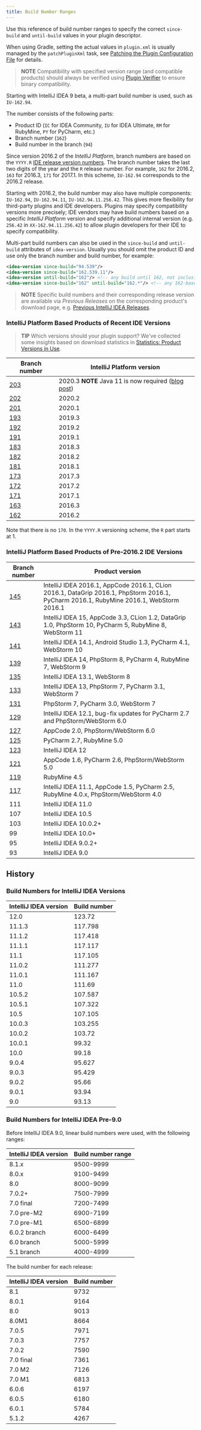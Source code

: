 ```yaml
---
title: Build Number Ranges
---
```


Use this reference of build number ranges to specify the correct `since-build` and `until-build` values in your plugin descriptor.

When using Gradle, setting the actual values in `plugin.xml` is usually managed by the `patchPluginXml` task, see [Patching the Plugin Configuration File](/tutorials/build_system/gradle_guide.md#patching-the-plugin-configuration-file) for details.

> **NOTE** Compatibility with specified version range (and compatible products) should always be verified using [Plugin Verifier](/reference_guide/api_changes_list.md#verifying-compatibility) to ensure binary compatibility.

Starting with IntelliJ IDEA 9 beta, a multi-part build number is used, such as `IU-162.94`.

The number consists of the following parts:

* Product ID (`IC` for IDEA Community, `IU` for IDEA Ultimate, `RM` for RubyMine, `PY` for PyCharm, etc.)
* Branch number (`162`)
* Build number in the branch (`94`)

Since version 2016.2 of the *IntelliJ Platform*, branch numbers are based on the `YYYY.R` [IDE release version numbers](https://blog.jetbrains.com/blog/2016/03/09/jetbrains-toolbox-release-and-versioning-changes/).
The branch number takes the last two digits of the year and the `R` release number.
For example, `162` for 2016.2, `163` for 2016.3, `171` for 2017.1.
In this scheme, `IU-162.94` corresponds to the 2016.2 release.

Starting with 2016.2, the build number may also have multiple components: `IU-162.94`, `IU-162.94.11`, `IU-162.94.11.256.42`.
This gives more flexibility for third-party plugins and IDE developers.
Plugins may specify compatibility versions more precisely; IDE vendors may have build numbers based on a specific *IntelliJ Platform* version and specify additional internal version (e.g. `256.42` in `XX-162.94.11.256.42`) to allow plugin developers for their IDE to specify compatibility.

Multi-part build numbers can also be used in the `since-build` and `until-build` attributes of `idea-version`.
Usually you should omit the product ID and use only the branch number and build number, for example:

```xml
<idea-version since-build="94.539"/>
<idea-version since-build="162.539.11"/>
<idea-version until-build="162"/> <!-- any build until 162, not inclusive!-->
<idea-version since-build="162" until-build="162.*"/> <!-- any 162-based version, 162.94, 162.94.11, etc.-->
```

> **NOTE** Specific build numbers and their corresponding release version are available via _Previous Releases_ on the corresponding product's download page, e.g. [Previous IntelliJ IDEA Releases](https://www.jetbrains.com/idea/download/previous.html).

### IntelliJ Platform Based Products of Recent IDE Versions

> **TIP** Which versions should your plugin support? We've collected some insights based on download statistics in [Statistics: Product Versions in Use](https://plugins.jetbrains.com/docs/marketplace/product-versions-in-use-statistics.html).

| Branch number                                                   | IntelliJ Platform version |
| --------------------------------------------------------------- | ------------------------- |
| [203](https://github.com/JetBrains/intellij-community/tree/203) | 2020.3 **NOTE** Java 11 is now required ([blog post](https://blog.jetbrains.com/platform/2020/09/intellij-project-migrates-to-java-11/)) |
| [202](https://github.com/JetBrains/intellij-community/tree/202) | 2020.2                    |
| [201](https://github.com/JetBrains/intellij-community/tree/201) | 2020.1                    |
| [193](https://github.com/JetBrains/intellij-community/tree/193) | 2019.3                    |
| [192](https://github.com/JetBrains/intellij-community/tree/192) | 2019.2                    |
| [191](https://github.com/JetBrains/intellij-community/tree/191) | 2019.1                    |
| [183](https://github.com/JetBrains/intellij-community/tree/183) | 2018.3                    |
| [182](https://github.com/JetBrains/intellij-community/tree/182) | 2018.2                    |
| [181](https://github.com/JetBrains/intellij-community/tree/181) | 2018.1                    |
| [173](https://github.com/JetBrains/intellij-community/tree/173) | 2017.3                    |
| [172](https://github.com/JetBrains/intellij-community/tree/172) | 2017.2                    |
| [171](https://github.com/JetBrains/intellij-community/tree/171) | 2017.1                    |
| [163](https://github.com/JetBrains/intellij-community/tree/163) | 2016.3                    |
| [162](https://github.com/JetBrains/intellij-community/tree/162) | 2016.2                    |

Note that there is no `170`.
In the `YYYY.R` versioning scheme, the `R` part starts at 1.

### IntelliJ Platform Based Products of Pre-2016.2 IDE Versions

|  Branch number                                                  |  Product version                                                                                                                       |
| --------------------------------------------------------------- | -------------------------------------------------------------------------------------------------------------------------------------- |
| [145](https://github.com/JetBrains/intellij-community/tree/145) | IntelliJ IDEA 2016.1, AppCode 2016.1, CLion 2016.1, DataGrip 2016.1, PhpStorm 2016.1, PyCharm 2016.1, RubyMine 2016.1, WebStorm 2016.1 |
| [143](https://github.com/JetBrains/intellij-community/tree/143) | IntelliJ IDEA 15, AppCode 3.3, CLion 1.2, DataGrip 1.0, PhpStorm 10, PyCharm 5, RubyMine 8, WebStorm 11                                |
| [141](https://github.com/JetBrains/intellij-community/tree/141) | IntelliJ IDEA 14.1, Android Studio 1.3, PyCharm 4.1, WebStorm 10                                                                       |
| [139](https://github.com/JetBrains/intellij-community/tree/139) | IntelliJ IDEA 14, PhpStorm 8, PyCharm 4, RubyMine 7, WebStorm 9                                                                        |
| [135](https://github.com/JetBrains/intellij-community/tree/135) | IntelliJ IDEA 13.1, WebStorm 8                                                                                                         |
| [133](https://github.com/JetBrains/intellij-community/tree/133) | IntelliJ IDEA 13, PhpStorm 7, PyCharm 3.1, WebStorm 7                                                                                  |
| [131](https://github.com/JetBrains/intellij-community/tree/131) | PhpStorm 7, PyCharm 3.0, WebStorm 7                                                                                                    |
| [129](https://github.com/JetBrains/intellij-community/tree/129) | IntelliJ IDEA 12.1, bug-fix updates for PyCharm 2.7 and PhpStorm/WebStorm 6.0                                                          |
| [127](https://github.com/JetBrains/intellij-community/tree/127) | AppCode 2.0, PhpStorm/WebStorm 6.0                                                                                                     |
| [125](https://github.com/JetBrains/intellij-community/tree/125) | PyCharm 2.7, RubyMine 5.0                                                                                                              |
| [123](https://github.com/JetBrains/intellij-community/tree/123) | IntelliJ IDEA 12                                                                                                                       |
| [121](https://github.com/JetBrains/intellij-community/tree/121) | AppCode 1.6, PyCharm 2.6, PhpStorm/WebStorm 5.0                                                                                        |
| [119](https://github.com/JetBrains/intellij-community/tree/119) | RubyMine 4.5                                                                                                                           |
| [117](https://github.com/JetBrains/intellij-community/tree/117) | IntelliJ IDEA 11.1, AppCode 1.5, PyCharm 2.5, RubyMine 4.0.x, PhpStorm/WebStorm 4.0                                                    |
| 111                                                             | IntelliJ IDEA 11.0                                                                                                                     |
| 107                                                             | IntelliJ IDEA 10.5                                                                                                                     |
| 103                                                             | IntelliJ IDEA 10.0.2+                                                                                                                  |
| 99                                                              | IntelliJ IDEA 10.0+                                                                                                                    |
| 95                                                              | IntelliJ IDEA 9.0.2+                                                                                                                   |
| 93                                                              | IntelliJ IDEA 9.0                                                                                                                      |

## History

### Build Numbers for IntelliJ IDEA Versions

| IntelliJ IDEA version | Build number  |
| --------------------- | ------------- |
| 12.0                  | 123.72        |
| 11.1.3                | 117.798       |
| 11.1.2                | 117.418       |
| 11.1.1                | 117.117       |
| 11.1                  | 117.105       |
| 11.0.2                | 111.277       |
| 11.0.1                | 111.167       |
| 11.0                  | 111.69        |
| 10.5.2                | 107.587       |
| 10.5.1                | 107.322       |
| 10.5                  | 107.105       |
| 10.0.3                | 103.255       |
| 10.0.2                | 103.72        |
| 10.0.1                | 99.32         |
| 10.0                  | 99.18         |
| 9.0.4                 | 95.627        |
| 9.0.3                 | 95.429        |
| 9.0.2                 | 95.66         |
| 9.0.1                 | 93.94         |
| 9.0                   | 93.13         |

### Build Numbers for IntelliJ IDEA Pre-9.0

Before IntelliJ IDEA 9.0, linear build numbers were used, with the following ranges:

| IntelliJ IDEA version | Build number range |
| --------------------- | ------------------ |
| 8.1.x                 | 9500-9999          |
| 8.0.x                 | 9100-9499          |
| 8.0                   | 8000-9099          |
| 7.0.2+                | 7500-7999          |
| 7.0 final             | 7200-7499          |
| 7.0 pre-M2            | 6900-7199          |
| 7.0 pre-M1            | 6500-6899          |
| 6.0.2 branch          | 6000-6499          |
| 6.0 branch            | 5000-5999          |
| 5.1 branch            | 4000-4999          |

The build number for each release:

| IntelliJ IDEA version | Build number |
| --------------------- | ------------ |
| 8.1                   | 9732         |
| 8.0.1                 | 9164         |
| 8.0                   | 9013         |
| 8.0M1                 | 8664         |
| 7.0.5                 | 7971         |
| 7.0.3                 | 7757         |
| 7.0.2                 | 7590         |
| 7.0 final             | 7361         |
| 7.0 M2                | 7126         |
| 7.0 M1                | 6813         |
| 6.0.6                 | 6197         |
| 6.0.5                 | 6180         |
| 6.0.1                 | 5784         |
| 5.1.2                 | 4267         |
